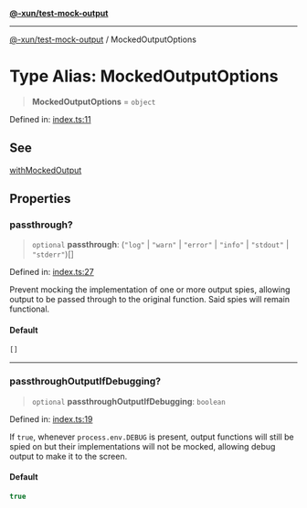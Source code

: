 [**@-xun/test-mock-output**](../README.md)

***

[@-xun/test-mock-output](../README.md) / MockedOutputOptions

# Type Alias: MockedOutputOptions

> **MockedOutputOptions** = `object`

Defined in: [index.ts:11](https://github.com/Xunnamius/test-utils/blob/0726807aaf8f5802345b9b8e4be7f11f9e5bf456/packages/test-mock-output/src/index.ts#L11)

## See

[withMockedOutput](../functions/withMockedOutput.md)

## Properties

### passthrough?

> `optional` **passthrough**: (`"log"` \| `"warn"` \| `"error"` \| `"info"` \| `"stdout"` \| `"stderr"`)[]

Defined in: [index.ts:27](https://github.com/Xunnamius/test-utils/blob/0726807aaf8f5802345b9b8e4be7f11f9e5bf456/packages/test-mock-output/src/index.ts#L27)

Prevent mocking the implementation of one or more output spies, allowing
output to be passed through to the original function. Said spies will
remain functional.

#### Default

```ts
[]
```

***

### passthroughOutputIfDebugging?

> `optional` **passthroughOutputIfDebugging**: `boolean`

Defined in: [index.ts:19](https://github.com/Xunnamius/test-utils/blob/0726807aaf8f5802345b9b8e4be7f11f9e5bf456/packages/test-mock-output/src/index.ts#L19)

If `true`, whenever `process.env.DEBUG` is present, output functions will
still be spied on but their implementations will not be mocked, allowing
debug output to make it to the screen.

#### Default

```ts
true
```
